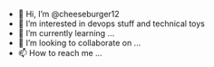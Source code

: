 - 👋 Hi, I’m @cheeseburger12
- 👀 I’m interested in devops stuff and technical toys
- 🌱 I’m currently learning ...
- 💞️ I’m looking to collaborate on ...
- 📫 How to reach me ...

<!---
cheeseburger12/cheeseburger12 is a ✨ special ✨ repository because its `README.md` (this file) appears on your GitHub profile.
You can click the Preview link to take a look at your changes.
--->
